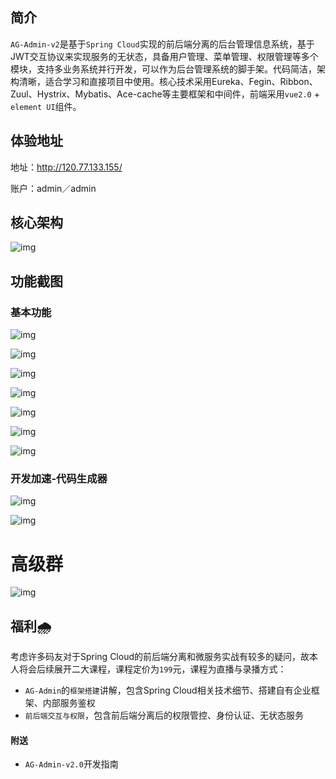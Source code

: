 ## 简介
`AG-Admin-v2`是基于`Spring Cloud`实现的前后端分离的后台管理信息系统，基于JWT交互协议来实现服务的无状态，具备用户管理、菜单管理、权限管理等多个模块，支持多业务系统并行开发，可以作为后台管理系统的脚手架。代码简洁，架构清晰，适合学习和直接项目中使用。核心技术采用Eureka、Fegin、Ribbon、Zuul、Hystrix、Mybatis、Ace-cache等主要框架和中间件，前端采用`vue2.0` + `element UI`组件。
## 体验地址
地址：http://120.77.133.155/

账户：admin／admin

## 核心架构
![img](http://ofsc32t59.bkt.clouddn.com/17-08-30/1504069643201.jpg)

## 功能截图
### 基本功能
![img](http://ofsc32t59.bkt.clouddn.com/17-08-29/1503966669324.jpg)

![img](http://ofsc32t59.bkt.clouddn.com/17-08-30/1504048617941.jpg)

![img](http://ofsc32t59.bkt.clouddn.com/17-08-30/1504048654034.jpg)

![img](http://ofsc32t59.bkt.clouddn.com/17-08-30/1504048702195.jpg)

![img](http://ofsc32t59.bkt.clouddn.com/17-08-30/1504048764658.jpg)

![img](http://ofsc32t59.bkt.clouddn.com/17-08-30/1504048858901.jpg)

![img](http://ofsc32t59.bkt.clouddn.com/17-08-30/1504048938195.jpg)

### 开发加速-代码生成器
![img](http://ofsc32t59.bkt.clouddn.com/17-08-30/1504049039738.jpg)

![img](http://ofsc32t59.bkt.clouddn.com/17-08-30/1504049160560.jpg)

# 高级群
![img](http://ofsc32t59.bkt.clouddn.com/17-08-30/1504068102231.jpg)

## 福利🌧
考虑许多码友对于Spring Cloud的前后端分离和微服务实战有较多的疑问，故本人将会后续展开二大课程，课程定价为`199`元，课程为直播与录播方式：
- `AG-Admin`的`框架搭建`讲解，包含Spring Cloud相关技术细节、搭建自有企业框架、内部服务鉴权
- `前后端交互与权限`，包含前后端分离后的权限管控、身份认证、无状态服务


#### 附送
- `AG-Admin-v2.0`开发指南
